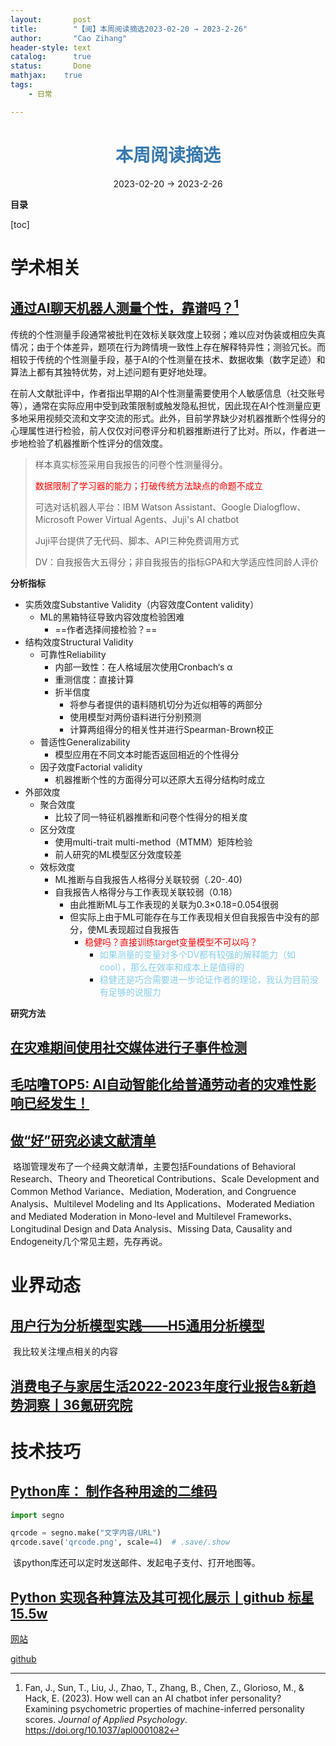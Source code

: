 ```yaml
---
layout:       post
title:        "【阅】本周阅读摘选2023-02-20 → 2023-2-26"
author:       "Cao Zihang"
header-style: text
catalog:      true
status:		  Done
mathjax: 	true
tags:
    - 日常

---
```


# <center><font color="#3879B1">本周阅读摘选</font></center>

<center>2023-02-20 → 2023-2-26</center>

**目录**

[toc]

# 学术相关

## [通过AI聊天机器人测量个性，靠谱吗？](https://mp.weixin.qq.com/s/q766iTtIHwtW09gWdj-e6g)[^1]

传统的个性测量手段通常被批判在效标关联效度上较弱；难以应对伪装或相应失真情况；由于个体差异，题项在行为跨情境一致性上存在解释特异性；测验冗长。而相较于传统的个性测量手段，基于AI的个性测量在技术、数据收集（数字足迹）和算法上都有其独特优势，对上述问题有更好地处理。

在前人文献批评中，作者指出早期的AI个性测量需要使用个人敏感信息（社交账号等），通常在实际应用中受到政策限制或触发隐私担忧，因此现在AI个性测量应更多地采用视频交流和文字交流的形式。此外，目前学界缺少对机器推断个性得分的心理属性进行检验，前人仅仅对问卷评分和机器推断进行了比对。所以，作者进一步地检验了机器推断个性评分的信效度。

>  样本真实标签采用自我报告的问卷个性测量得分。
>
>  <font color='red'>数据限制了学习器的能力；</font><font color='red'>打破传统方法缺点的命题不成立</font>
>
>  可选对话机器人平台：IBM Watson Assistant、Google Dialogflow、Microsoft Power Virtual Agents、Juji's AI chatbot
>
>  Juji平台提供了无代码、脚本、API三种免费调用方式
>
>  DV：自我报告大五得分；非自我报告的指标GPA和大学适应性同龄人评价

**分析指标**

- 实质效度Substantive Validity（内容效度Content validity）
  - ML的黑箱特征导致内容效度检验困难
    - ==作者选择间接检验？==
- 结构效度Structural Validity
  - 可靠性Reliability
    - 内部一致性：在人格域层次使用Cronbach‘s α
    - 重测信度：直接计算
    - 折半信度
      -  将参与者提供的语料随机切分为近似相等的两部分
      - 使用模型对两份语料进行分别预测
      - 计算两组得分的相关性并进行Spearman-Brown校正
  - 普适性Generalizability
    - 模型应用在不同文本时能否返回相近的个性得分
  - 因子效度Factorial validity
    - 机器推断个性的方面得分可以还原大五得分结构时成立
- 外部效度
  - 聚合效度
    - 比较了同一特征机器推断和问卷个性得分的相关度
  - 区分效度
    - 使用multi-trait multi-method（MTMM）矩阵检验
    - 前人研究的ML模型区分效度较差
  - 效标效度
    - ML推断与自我报告人格得分关联较弱（.20-.40)
    - 自我报告人格得分与工作表现关联较弱（0.18）
      - 由此推断ML与工作表现的关联为0.3×0.18=0.054很弱
      - 但实际上由于ML可能存在与工作表现相关但自我报告中没有的部分，使ML表现超过自我报告
        - <font color='red'>稳健吗？直接训练target变量模型不可以吗？</font>
          - <font color='skyblue'>如果测量的变量对多个DV都有较强的解释能力（如cool），那么在效率和成本上是值得的</font>
          - <font color='skyblue'>稳健还是巧合需要进一步论证作者的理论，我认为目前没有足够的说服力</font>

**研究方法**



## [在灾难期间使用社交媒体进行子事件检测](https://mp.weixin.qq.com/s/ZotUwrgiaZJYz__fSSkD1Q)



## [毛咕噜TOP5: AI自动智能化给普通劳动者的灾难性影响已经发生！](https://mp.weixin.qq.com/s/wc7jQ6KggyZOAtSjBxgGnA)



## [做“好”研究必读文献清单](https://mp.weixin.qq.com/s/Sdi3768Tv6JP_m9CjPyNuQ)

​		珞珈管理发布了一个经典文献清单，主要包括Foundations of Behavioral Research、Theory and Theoretical Contributions、Scale Development and Common Method Variance、Mediation, Moderation, and Congruence Analysis、Multilevel Modeling and Its Applications、Moderated Mediation and Mediated Moderation in Mono-level and Multilevel Frameworks、Longitudinal Design and      Data Analysis、Missing Data, Causality and Endogeneity几个常见主题，先存再说。

# 业界动态

## [用户行为分析模型实践——H5通用分析模型](https://mp.weixin.qq.com/s/VfqMaRd2Kt7LYvr_c9jeGA)

​		我比较关注埋点相关的内容



## [消费电子与家居生活2022-2023年度行业报告&新趋势洞察丨36氪研究院](https://mp.weixin.qq.com/s/m-UxeqaIHZlSvtq69zEYWQ)



# 技术技巧

## [ Python库： 制作各种用途的二维码](https://mp.weixin.qq.com/s/DCzQHS2lC-5k_Qs9T2Z-JA)

```python
import segno

qrcode = segno.make("文字内容/URL")
qrcode.save('qrcode.png', scale=4)  # .save/.show

```

​		该python库还可以定时发送邮件、发起电子支付、打开地图等。

## [Python 实现各种算法及其可视化展示丨github 标星15.5w](https://the-algorithms.com/)

[网站](https://the-algorithms.com/)

[github](https://github.com/TheAlgorithms/Python)

[^1]: Fan, J., Sun, T., Liu, J., Zhao, T., Zhang, B., Chen, Z., Glorioso, M., & Hack, E. (2023). How well can an AI chatbot infer personality? Examining psychometric properties of machine-inferred personality scores. *Journal of Applied Psychology*. https://doi.org/10.1037/apl0001082
